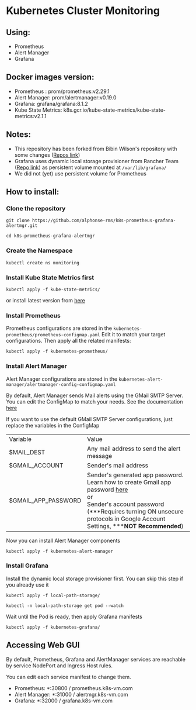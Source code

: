 # Kubernetes Cluster Monitoring

## Using:

- Prometheus
- Alert Manager
- Grafana

## Docker images version:

- Prometheus : prom/prometheus:v2.29.1
- Alert Manager: prom/alertmanager:v0.19.0
- Grafana: grafana/grafana:8.1.2
- Kube State Metrics: k8s.gcr.io/kube-state-metrics/kube-state-metrics:v2.1.1

## Notes:

- This repository has been forked from Bibin Wilson's repository with some changes ([Repos link](https://github.com/bibinwilson/))
- Grafana uses dynamic local storage provisioner from Rancher Team ([Repo link](https://github.com/rancher/local-path-provisioner)) as persistent volume mounted at `/var/lib/grafana/`
- We did not (yet) use persistent volume for Prometheus

## How to install:

### Clone the repository

`git clone https://github.com/alphonse-rms/k8s-prometheus-grafana-alertmgr.git`

`cd k8s-prometheus-grafana-alertmgr`

### Create the Namespace

`kubectl create ns monitoring`

### Install Kube State Metrics first

`kubectl apply -f kube-state-metrics/`

or install latest version from [here](https://github.com/kubernetes/kube-state-metrics/tree/master/examples/standard)

### Install Prometheus

Prometheus configurations are stored in the `kubernetes-prometheus/prometheus-configmap.yaml` Edit it to match your target configurations. Then apply all the related manifests:

`kubectl apply -f kubernetes-prometheus/`

### Install Alert Manager

Alert Manager configurations are stored in the `kubernetes-alert-manager/alertmanager-config-configmap.yaml`

By default, Alert Manager sends Mail alerts using the GMail SMTP Server. You can edit the ConfigMap to match your needs. See the documentation [here](https://prometheus.io/docs/alerting/latest/configuration/)

If you want to use the default GMail SMTP Server configurations, just replace the variables in the ConfigMap

|     |     |
| --- | --- |
| Variable | Value |
| $MAIL_DEST | Any mail address to send the alert message |
| $GMAIL_ACCOUNT | Sender's mail address |
| $GMAIL\_APP\_PASSWORD | Sender's generated app password. Learn how to create Gmail app password [here](https://support.google.com/accounts/answer/185833)<br>or<br>Sender's account password (\*\*\*Requires turning ON unsecure protocols in Google Account Settings, \*\*\***NOT Recommended**) |

Now you can install Alert Manager components

`kubectl apply -f kubernetes-alert-manager`

### Install Grafana

Install the dynamic local storage provisioner first. You can skip this step if you already use it

`kubectl apply -f local-path-storage/`

`kubectl -n local-path-storage get pod --watch`

Wait until the Pod is ready, then apply Grafana manifests

`kubectl apply -f kubernetes-grafana/`

## Accessing Web GUI

By default, Prometheus, Grafana and AlertManager services are reachable by service NodePort and Ingress Host rules.

You can edit each service manifest to change them.

- Prometheus: *:30800 / prometheus.k8s-vm.com
- Alert Manager: *:31000 / alertmgr.k8s-vm.com
- Grafana: *:32000 / grafana.k8s-vm.com
